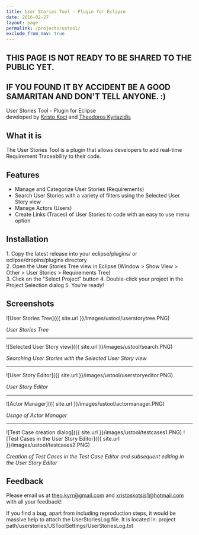 ```yaml
---
title: User Stories Tool - Plugin for Eclipse
date: 2016-02-27
layout: page
permalink: /projects/ustool/
exclude_from_nav: true
---
```


## THIS PAGE IS NOT READY TO BE SHARED TO THE PUBLIC YET.
## IF YOU FOUND IT BY ACCIDENT BE A GOOD SAMARITAN AND DON'T TELL ANYONE. :)

User Stories Tool - Plugin for Eclipse  
developed by [Kristo Koci](https://github.com/crazedkiller) and [Theodoros Kyriazidis](https://github.com/theokyr)

What it is
-------

The User Stories Tool is a plugin that allows developers to add real-time Requirement Traceability to their code.


Features
-------

* Manage and Categorize User Stories (Requirements)
* Search User Stories with a variety of filters using the Selected User Story view
* Manage Actors (Users)
* Create Links (Traces) of User Stories to code with an easy to use menu option

Installation
-------

1\. Copy the latest release into your eclipse/plugins/ or eclipse/dropins/plugins directory  
2\. Open the User Stories Tree view in Eclipse (Window > Show View > Other > User Stories > Requirements Tree)  
3\. Click on the "Select Project" button
4\. Double-click your project in the Project Selection dialog 
5\. You're ready!  

Screenshots
-------

![User Stories Tree]({{ site.url }}/images/ustool/userstorytree.PNG)

*User Stories Tree*

---------------------------------------  

![Selected User Story view]({{ site.url }}/images/ustool/search.PNG)

*Searching User Stories with the Selected User Story view*

---------------------------------------  

![User Story Editor]({{ site.url }}/images/ustool/userstoryeditor.PNG)

*User Story Editor*

---------------------------------------  

![Actor Manager]({{ site.url }}/images/ustool/actormanager.PNG)

*Usage of Actor Manager*


---------------------------------------  

![Test Case creation dialog]({{ site.url }}/images/ustool/testcases1.PNG)
![Test Cases in the User Story Editor]({{ site.url }}/images/ustool/testcases2.PNG)

*Creation of Test Cases in the Test Case Editor and subsequent editing in the User Story Editor*

Feedback
-------
Please email us at theo.kyrr@gmail.com and xristoskotsis1@hotmail.com with all your feedback!

If you find a bug, apart from including reproduction steps, it would be massive help to attach the UserStoriesLog file.
It is located in: project path/userstories/USToolSettings/UserStoriesLog.txt

